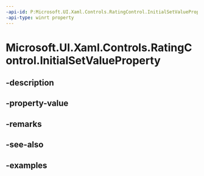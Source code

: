 ```yaml
---
-api-id: P:Microsoft.UI.Xaml.Controls.RatingControl.InitialSetValueProperty
-api-type: winrt property
---
```


<!-- Property syntax.
public DependencyProperty InitialSetValueProperty { get; }
-->

# Microsoft.UI.Xaml.Controls.RatingControl.InitialSetValueProperty

## -description

## -property-value

## -remarks

## -see-also

## -examples

